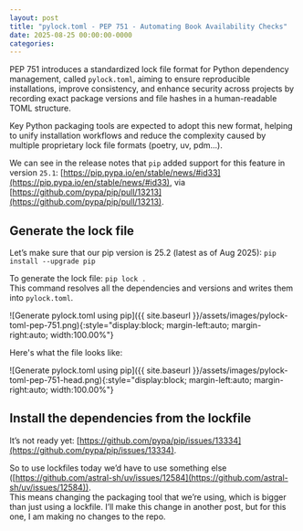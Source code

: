 ```yaml
---
layout: post
title: "pylock.toml - PEP 751 - Automating Book Availability Checks"
date: 2025-08-25 00:00:00-0000
categories: 
---
```


PEP 751 introduces a standardized lock file format for Python dependency management, called `pylock.toml`, aiming to ensure reproducible installations, improve consistency, and enhance security across projects by recording exact package versions and file hashes in a human-readable TOML structure.

Key Python packaging tools are expected to adopt this new format, helping to unify installation workflows and reduce the complexity caused by multiple proprietary lock file formats (poetry, uv, pdm...).

We can see in the release notes that `pip` added support for this feature in version `25.1`: [https://pip.pypa.io/en/stable/news/#id33](https://pip.pypa.io/en/stable/news/#id33), via [https://github.com/pypa/pip/pull/13213](https://github.com/pypa/pip/pull/13213).

## Generate the lock file
Let’s make sure that our pip version is 25.2 (latest as of Aug 2025): `pip install --upgrade pip`

To generate the lock file: `pip lock .`  
This command resolves all the dependencies and versions and writes them into `pylock.toml`.

![Generate pylock.toml using pip]({{ site.baseurl }}/assets/images/pylock-toml-pep-751.png){:style="display:block; margin-left:auto; margin-right:auto; width:100.00%"}

Here's what the file looks like:

![Generate pylock.toml using pip]({{ site.baseurl }}/assets/images/pylock-toml-pep-751-head.png){:style="display:block; margin-left:auto; margin-right:auto; width:100.00%"}

## Install the dependencies from the lockfile
It’s not ready yet: [https://github.com/pypa/pip/issues/13334](https://github.com/pypa/pip/issues/13334).

So to use lockfiles today we’d have to use something else ([https://github.com/astral-sh/uv/issues/12584](https://github.com/astral-sh/uv/issues/12584)).  
This means changing the packaging tool that we’re using, which is bigger than just using a lockfile. I’ll make this change in another post, but for this one, I am making no changes to the repo.